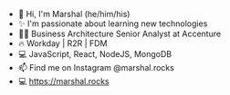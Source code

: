 - 👋 Hi, I'm Marshal (he/him/his)
- ✨ I'm passionate about learning new technologies
- 🧑‍💻 Business Architecture Senior Analyst at Accenture
- 🔥 Workday | R2R | FDM
- 💻 JavaScript, React, NodeJS, MongoDB
- 📫 Find me on Instagram @marshal.rocks
- 💻 https://marshal.rocks

<!---
remarshal/remarshal is a ✨ special ✨ repository because its `README.md` (this file) appears on your GitHub profile.
You can click the Preview link to take a look at your changes.
--->
